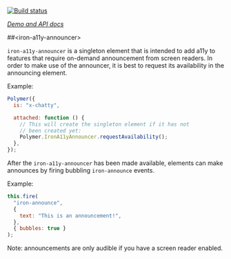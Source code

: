 <!---

This README is automatically generated from the comments in these files:
iron-a11y-announcer.html

Edit those files, and our readme bot will duplicate them over here!
Edit this file, and the bot will squash your changes :)

The bot does some handling of markdown. Please file a bug if it does the wrong
thing! https://github.com/PolymerLabs/tedium/issues

-->

[![Build status](https://travis-ci.org/PolymerElements/iron-a11y-announcer.svg?branch=master)](https://travis-ci.org/PolymerElements/iron-a11y-announcer)

_[Demo and API docs](https://elements.polymer-project.org/elements/iron-a11y-announcer)_

##&lt;iron-a11y-announcer&gt;

`iron-a11y-announcer` is a singleton element that is intended to add a11y
to features that require on-demand announcement from screen readers. In
order to make use of the announcer, it is best to request its availability
in the announcing element.

Example:

```javascript
Polymer({
  is: "x-chatty",

  attached: function () {
    // This will create the singleton element if it has not
    // been created yet:
    Polymer.IronA11yAnnouncer.requestAvailability();
  },
});
```

After the `iron-a11y-announcer` has been made available, elements can
make announces by firing bubbling `iron-announce` events.

Example:

```javascript
this.fire(
  "iron-announce",
  {
    text: "This is an announcement!",
  },
  { bubbles: true }
);
```

Note: announcements are only audible if you have a screen reader enabled.
